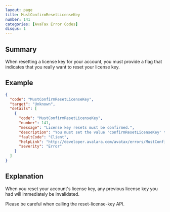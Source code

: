 ```yaml
---
layout: page
title: MustConfirmResetLicenseKey
number: 141
categories: [AvaTax Error Codes]
disqus: 1
---
```


## Summary

When resetting a license key for your account, you must provide a flag that indicates that you really want to reset your license key.

## Example

```json
{
  "code": "MustConfirmResetLicenseKey",
  "target": "Unknown",
  "details": [
    {
      "code": "MustConfirmResetLicenseKey",
      "number": 141,
      "message": "License key resets must be confirmed.",
      "description": "You must set the value 'confirmResetLicenseKey' to true in order to reset your license key.  After you reset your license key, all tax calls using the old license key will fail.",
      "faultCode": "Client",
      "helpLink": "http://developer.avalara.com/avatax/errors/MustConfirmResetLicenseKey",
      "severity": "Error"
    }
  ]
}
```

## Explanation

When you reset your account's license key, any previous license key you had will immediately be invalidated.

Please be careful when calling the reset-license-key API.
